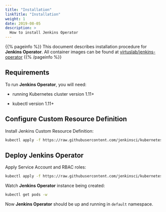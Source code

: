 ```yaml
---
title: "Installation"
linkTitle: "Installation"
weight: 1
date: 2019-08-05
description: >
  How to install Jenkins Operator
---
```


{{% pageinfo %}}
This document describes installation procedure for **Jenkins Operator**.
All container images can be found at [virtuslab/jenkins-operator](https://hub.docker.com/r/virtuslab/jenkins-operator)
{{% /pageinfo %}}

## Requirements
 
To run **Jenkins Operator**, you will need:

- running Kubernetes cluster version 1.11+

- kubectl version 1.11+

## Configure Custom Resource Definition 

Install Jenkins Custom Resource Definition:

```bash
kubectl apply -f https://raw.githubusercontent.com/jenkinsci/kubernetes-operator/master/deploy/crds/jenkins_v1alpha2_jenkins_crd.yaml
```

## Deploy Jenkins Operator

Apply Service Account and RBAC roles:

```bash
kubectl apply -f https://raw.githubusercontent.com/jenkinsci/kubernetes-operator/master/deploy/all-in-one-v1alpha2.yaml
```

Watch **Jenkins Operator** instance being created:

```bash
kubectl get pods -w
```

Now **Jenkins Operator** should be up and running in `default` namespace.

